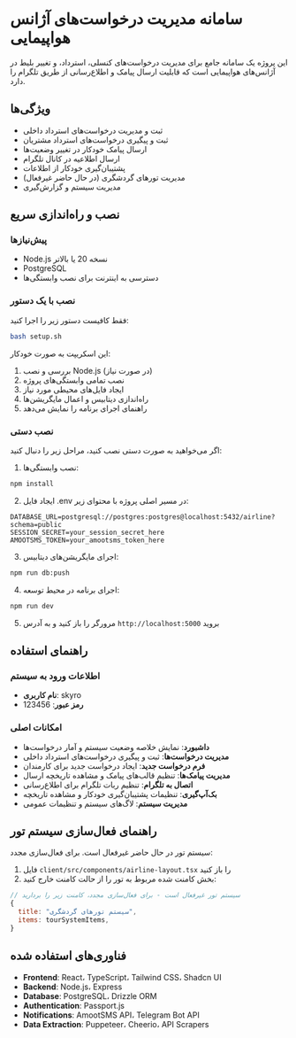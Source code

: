 # سامانه مدیریت درخواست‌های آژانس هواپیمایی

این پروژه یک سامانه جامع برای مدیریت درخواست‌های کنسلی، استرداد، و تغییر بلیط در آژانس‌های هواپیمایی است که قابلیت ارسال پیامک و اطلاع‌رسانی از طریق تلگرام را دارد.

## ویژگی‌ها

- ثبت و مدیریت درخواست‌های استرداد داخلی
- ثبت و پیگیری درخواست‌های استرداد مشتریان
- ارسال پیامک خودکار در تغییر وضعیت‌ها
- ارسال اطلاعیه در کانال تلگرام
- پشتیبان‌گیری خودکار از اطلاعات
- مدیریت تورهای گردشگری (در حال حاضر غیرفعال)
- مدیریت سیستم و گزارش‌گیری

## نصب و راه‌اندازی سریع

### پیش‌نیازها

- Node.js نسخه 20 یا بالاتر
- PostgreSQL
- دسترسی به اینترنت برای نصب وابستگی‌ها

### نصب با یک دستور

فقط کافیست دستور زیر را اجرا کنید:

```bash
bash setup.sh
```

این اسکریپت به صورت خودکار:
1. بررسی و نصب Node.js (در صورت نیاز)
2. نصب تمامی وابستگی‌های پروژه
3. ایجاد فایل‌های محیطی مورد نیاز
4. راه‌اندازی دیتابیس و اعمال مایگریشن‌ها
5. راهنمای اجرای برنامه را نمایش می‌دهد

### نصب دستی

اگر می‌خواهید به صورت دستی نصب کنید، مراحل زیر را دنبال کنید:

1. نصب وابستگی‌ها:
```bash
npm install
```

2. ایجاد فایل .env در مسیر اصلی پروژه با محتوای زیر:
```
DATABASE_URL=postgresql://postgres:postgres@localhost:5432/airline?schema=public
SESSION_SECRET=your_session_secret_here
AMOOTSMS_TOKEN=your_amootsms_token_here
```

3. اجرای مایگریشن‌های دیتابیس:
```bash
npm run db:push
```

4. اجرای برنامه در محیط توسعه:
```bash
npm run dev
```

5. مرورگر را باز کنید و به آدرس `http://localhost:5000` بروید

## راهنمای استفاده

### اطلاعات ورود به سیستم
- **نام کاربری**: skyro
- **رمز عبور**: 123456

### امکانات اصلی
- **داشبورد**: نمایش خلاصه وضعیت سیستم و آمار درخواست‌ها
- **مدیریت درخواست‌ها**: ثبت و پیگیری درخواست‌های استرداد داخلی
- **فرم درخواست جدید**: ایجاد درخواست جدید برای کارمندان
- **مدیریت پیامک‌ها**: تنظیم قالب‌های پیامک و مشاهده تاریخچه ارسال
- **اتصال به تلگرام**: تنظیم ربات تلگرام برای اطلاع‌رسانی
- **بک‌آپ‌گیری**: تنظیمات پشتیبان‌گیری خودکار و مشاهده تاریخچه
- **مدیریت سیستم**: لاگ‌های سیستم و تنظیمات عمومی

## راهنمای فعال‌سازی سیستم تور

سیستم تور در حال حاضر غیرفعال است. برای فعال‌سازی مجدد:

1. فایل `client/src/components/airline-layout.tsx` را باز کنید
2. بخش کامنت شده مربوط به تور را از حالت کامنت خارج کنید:
```jsx
// سیستم تور غیرفعال است - برای فعال‌سازی مجدد، کامنت زیر را بردارید
{
  title: "سیستم تورهای گردشگری",
  items: tourSystemItems,
}
```

## فناوری‌های استفاده شده

- **Frontend**: React، TypeScript، Tailwind CSS، Shadcn UI
- **Backend**: Node.js، Express
- **Database**: PostgreSQL، Drizzle ORM
- **Authentication**: Passport.js
- **Notifications**: AmootSMS API، Telegram Bot API
- **Data Extraction**: Puppeteer، Cheerio، API Scrapers